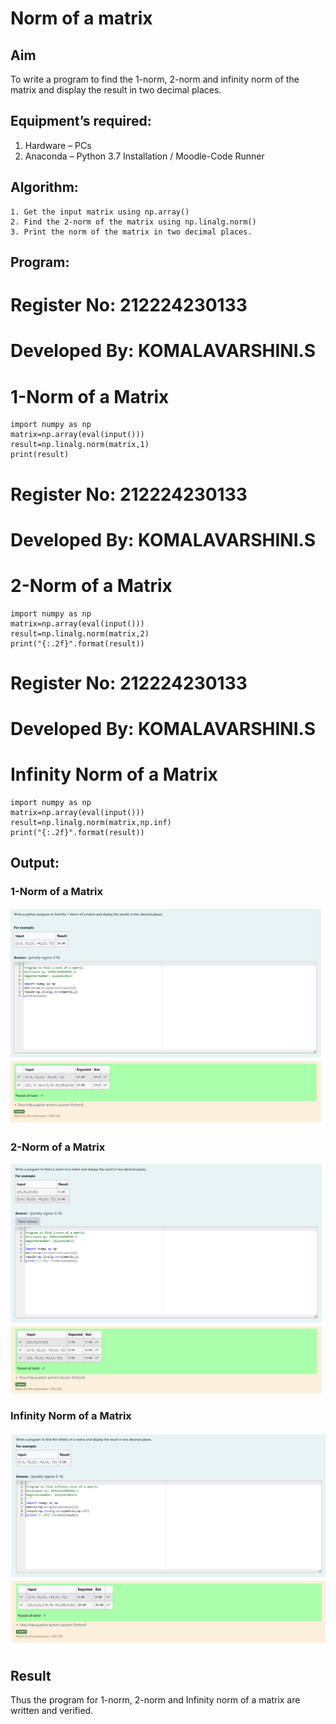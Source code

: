 # Norm of a matrix
## Aim
To write a program to find the 1-norm, 2-norm and infinity norm of the matrix and display the result in two decimal places.
## Equipment’s required:
1.	Hardware – PCs
2.	Anaconda – Python 3.7 Installation / Moodle-Code Runner
## Algorithm:
	1. Get the input matrix using np.array()   
    2. Find the 2-norm of the matrix using np.linalg.norm()
	3. Print the norm of the matrix in two decimal places.
## Program:

# Register No: 212224230133
# Developed By: KOMALAVARSHINI.S
# 1-Norm of a Matrix
```
import numpy as np
matrix=np.array(eval(input()))
result=np.linalg.norm(matrix,1)
print(result)
```
# Register No: 212224230133
# Developed By: KOMALAVARSHINI.S
# 2-Norm of a Matrix
```
import numpy as np
matrix=np.array(eval(input()))
result=np.linalg.norm(matrix,2) 
print("{:.2f}".format(result))
```

# Register No: 212224230133
# Developed By: KOMALAVARSHINI.S
# Infinity Norm of a Matrix
```
import numpy as np
matrix=np.array(eval(input()))
result=np.linalg.norm(matrix,np.inf)
print("{:.2f}".format(result))
```
## Output:
### 1-Norm of a Matrix
![alt text](1.png)

### 2-Norm of a Matrix
![alt text](2.png)

### Infinity Norm of a Matrix
![alt text](3.png)

## Result
Thus the program for 1-norm, 2-norm and Infinity norm of a matrix are written and verified.
